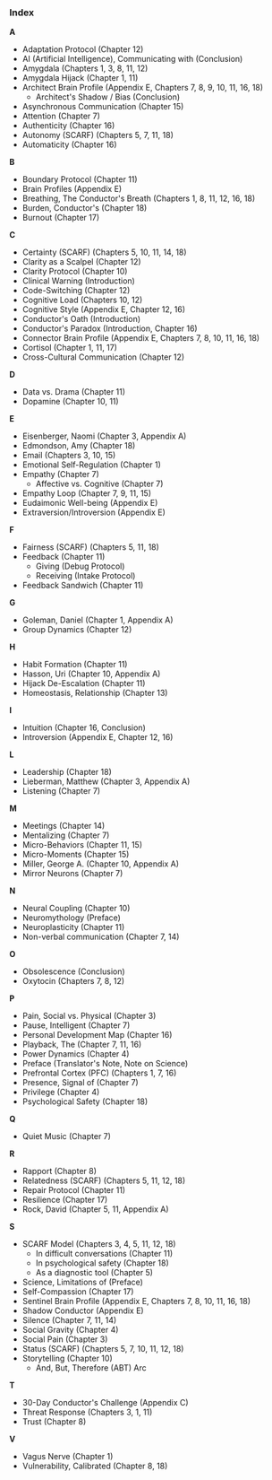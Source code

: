 ### **Index**

**A**
*   Adaptation Protocol (Chapter 12)
*   AI (Artificial Intelligence), Communicating with (Conclusion)
*   Amygdala (Chapters 1, 3, 8, 11, 12)
*   Amygdala Hijack (Chapter 1, 11)
*   Architect Brain Profile (Appendix E, Chapters 7, 8, 9, 10, 11, 16, 18)
    *   Architect's Shadow / Bias (Conclusion)
*   Asynchronous Communication (Chapter 15)
*   Attention (Chapter 7)
*   Authenticity (Chapter 16)
*   Autonomy (SCARF) (Chapters 5, 7, 11, 18)
*   Automaticity (Chapter 16)

**B**
*   Boundary Protocol (Chapter 11)
*   Brain Profiles (Appendix E)
*   Breathing, The Conductor's Breath (Chapters 1, 8, 11, 12, 16, 18)
*   Burden, Conductor's (Chapter 18)
*   Burnout (Chapter 17)

**C**
*   Certainty (SCARF) (Chapters 5, 10, 11, 14, 18)
*   Clarity as a Scalpel (Chapter 12)
*   Clarity Protocol (Chapter 10)
*   Clinical Warning (Introduction)
*   Code-Switching (Chapter 12)
*   Cognitive Load (Chapters 10, 12)
*   Cognitive Style (Appendix E, Chapter 12, 16)
*   Conductor's Oath (Introduction)
*   Conductor's Paradox (Introduction, Chapter 16)
*   Connector Brain Profile (Appendix E, Chapters 7, 8, 10, 11, 16, 18)
*   Cortisol (Chapter 1, 11, 17)
*   Cross-Cultural Communication (Chapter 12)

**D**
*   Data vs. Drama (Chapter 11)
*   Dopamine (Chapter 10, 11)

**E**
*   Eisenberger, Naomi (Chapter 3, Appendix A)
*   Edmondson, Amy (Chapter 18)
*   Email (Chapters 3, 10, 15)
*   Emotional Self-Regulation (Chapter 1)
*   Empathy (Chapter 7)
    *   Affective vs. Cognitive (Chapter 7)
*   Empathy Loop (Chapter 7, 9, 11, 15)
*   Eudaimonic Well-being (Appendix E)
*   Extraversion/Introversion (Appendix E)

**F**
*   Fairness (SCARF) (Chapters 5, 11, 18)
*   Feedback (Chapter 11)
    *   Giving (Debug Protocol)
    *   Receiving (Intake Protocol)
*   Feedback Sandwich (Chapter 11)

**G**
*   Goleman, Daniel (Chapter 1, Appendix A)
*   Group Dynamics (Chapter 12)

**H**
*   Habit Formation (Chapter 11)
*   Hasson, Uri (Chapter 10, Appendix A)
*   Hijack De-Escalation (Chapter 11)
*   Homeostasis, Relationship (Chapter 13)

**I**
*   Intuition (Chapter 16, Conclusion)
*   Introversion (Appendix E, Chapter 12, 16)

**L**
*   Leadership (Chapter 18)
*   Lieberman, Matthew (Chapter 3, Appendix A)
*   Listening (Chapter 7)

**M**
*   Meetings (Chapter 14)
*   Mentalizing (Chapter 7)
*   Micro-Behaviors (Chapter 11, 15)
*   Micro-Moments (Chapter 15)
*   Miller, George A. (Chapter 10, Appendix A)
*   Mirror Neurons (Chapter 7)

**N**
*   Neural Coupling (Chapter 10)
*   Neuromythology (Preface)
*   Neuroplasticity (Chapter 11)
*   Non-verbal communication (Chapter 7, 14)

**O**
*   Obsolescence (Conclusion)
*   Oxytocin (Chapters 7, 8, 12)

**P**
*   Pain, Social vs. Physical (Chapter 3)
*   Pause, Intelligent (Chapter 7)
*   Personal Development Map (Chapter 16)
*   Playback, The (Chapter 7, 11, 16)
*   Power Dynamics (Chapter 4)
*   Preface (Translator's Note, Note on Science)
*   Prefrontal Cortex (PFC) (Chapters 1, 7, 16)
*   Presence, Signal of (Chapter 7)
*   Privilege (Chapter 4)
*   Psychological Safety (Chapter 18)

**Q**
*   Quiet Music (Chapter 7)

**R**
*   Rapport (Chapter 8)
*   Relatedness (SCARF) (Chapters 5, 11, 12, 18)
*   Repair Protocol (Chapter 11)
*   Resilience (Chapter 17)
*   Rock, David (Chapter 5, 11, Appendix A)

**S**
*   SCARF Model (Chapters 3, 4, 5, 11, 12, 18)
    *   In difficult conversations (Chapter 11)
    *   In psychological safety (Chapter 18)
    *   As a diagnostic tool (Chapter 5)
*   Science, Limitations of (Preface)
*   Self-Compassion (Chapter 17)
*   Sentinel Brain Profile (Appendix E, Chapters 7, 8, 10, 11, 16, 18)
*   Shadow Conductor (Appendix E)
*   Silence (Chapter 7, 11, 14)
*   Social Gravity (Chapter 4)
*   Social Pain (Chapter 3)
*   Status (SCARF) (Chapters 5, 7, 10, 11, 12, 18)
*   Storytelling (Chapter 10)
    *   And, But, Therefore (ABT) Arc

**T**
*   30-Day Conductor's Challenge (Appendix C)
*   Threat Response (Chapters 3, 1, 11)
*   Trust (Chapter 8)

**V**
*   Vagus Nerve (Chapter 1)
*   Vulnerability, Calibrated (Chapter 8, 18)
      